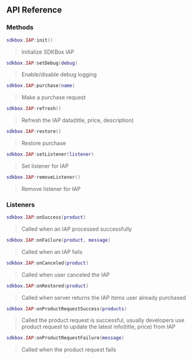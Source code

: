 ## API Reference

### Methods
```lua
sdkbox.IAP:init()
```
> Initialize SDKBox IAP

```lua
sdkbox.IAP:setDebug(debug)
```
> Enable/disable debug logging

```lua
sdkbox.IAP:purchase(name)
```
> Make a purchase request

```lua
sdkbox.IAP:refresh()
```
> Refresh the IAP data(title, price, description)

```lua
sdkbox.IAP:restore()
```
> Restore purchase

```lua
sdkbox.IAP:setListener(listener)
```
> Set listener for IAP

```lua
sdkbox.IAP:removeListener()
```
> Remove listener for IAP

### Listeners
```lua
sdkbox.IAP:onSuccess(product)
```
> Called when an IAP processed successfully

```lua
sdkbox.IAP:onFailure(product, message)
```
> Called when an IAP fails

```lua
sdkbox.IAP:onCanceled(product)
```
> Called when user canceled the IAP

```lua
sdkbox.IAP:onRestored(product)
```
> Called when server returns the IAP items user already purchased

```lua
sdkbox.IAP:onProductRequestSuccess(products)
```
> Called the product request is successful, usually developers use product request to update the latest info(title, price) from IAP

```lua
sdkbox.IAP:onProductRequestFailure(message)
```
> Called when the product request fails
